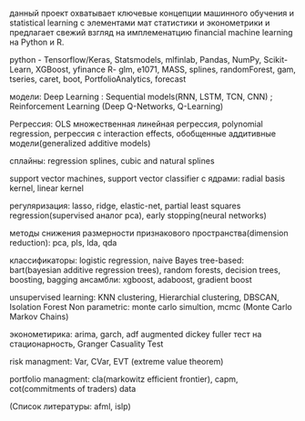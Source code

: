 данный проект охватывает ключевые концепции машинного обучения и statistical learning с элементами мат статистики и эконометрики
и предлагает свежий взгляд на имплеменатцию financial machine learning на Python и R.

python - Tensorflow/Keras, Statsmodels, mlfinlab, Pandas, NumPy, Scikit-Learn, XGBoost, yfinance
R- glm, e1071, MASS, splines, randomForest, gam, tseries, caret, boot, PortfolioAnalytics, forecast

модели: 
Deep Learning : Sequential models(RNN, LSTM, TCN,  CNN) ; Reinforcement Learning (Deep Q-Networks, Q-Learning)

Регрессия: OLS множественная линейная регрессия, polynomial regression, регрессия с interaction effects, обобщенные аддитивные модели(generalized additive models)

сплайны: regression splines, cubic and natural splines 

support vector machines, support vector classifier с ядрами: radial basis kernel, linear kernel

регуляризация: lasso, ridge, elastic-net, partial least squares regression(supervised аналог pca), early stopping(neural networks)

методы снижения размерности признакового пространства(dimension reduction): pca, pls, lda, qda

классификаторы: logistic regression, naive Bayes
tree-based: bart(bayesian additive regression trees), random forests, decision trees, boosting, bagging
ансамбли: xgboost, adaboost, gradient boost

unsupervised learning: KNN clustering, Hierarchial clustering, DBSCAN, Isolation Forest
Non parametric: monte carlo simultion, mcmc (Monte Carlo Markov Chains)

эконометирика: arima, garch, adf augmented dickey fuller тест на стационарность, Granger Casuality Test

risk managment: Var, CVar, EVT (extreme value theorem)

portfolio managment: cla(markowitz efficient frontier), capm, cot(commitments of traders) data 

(Список литературы: afml, islp)
